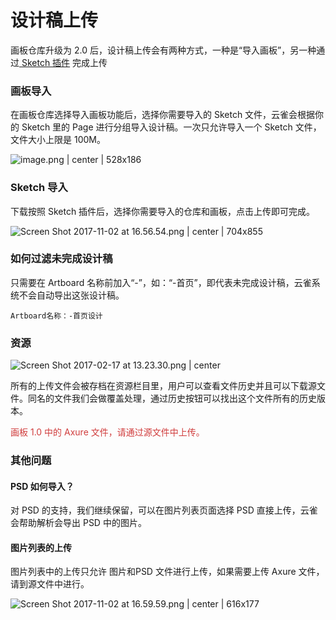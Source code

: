 # 设计稿上传

画板仓库升级为 2.0 后，设计稿上传会有两种方式，一种是“导入画板”，另一种通过[ Sketch 插件](https://lark.alipay.com/lark/help/sketch-plugin-kitchen) 完成上传 

### 画板导入

在画板仓库选择导入画板功能后，选择你需要导入的 Sketch 文件，云雀会根据你的 Sketch 里的 Page 进行分组导入设计稿。一次只允许导入一个 Sketch 文件，文件大小上限是 100M。

![image.png | center | 528x186](https://private-alipayobjects.alipay.com/alipay-rmsdeploy-image/skylark/png/f9dc2532-9f22-4968-b318-596ac0e3a1d0.png "")


### Sketch 导入

下载按照 Sketch 插件后，选择你需要导入的仓库和画板，点击上传即可完成。

![Screen Shot 2017-11-02 at 16.56.54.png | center | 704x855](https://private-alipayobjects.alipay.com/alipay-rmsdeploy-image/skylark/png/4b185427-aa44-4c7f-b466-0bbf43ba353e.png "")






### 如何过滤未完成设计稿

只需要在 Artboard 名称前加入“-”，如：“-首页”，即代表未完成设计稿，云雀系统不会自动导出这张设计稿。

```
Artboard名称：-首页设计
```

### 资源

![Screen Shot 2017-02-17 at 13.23.30.png | center](https://zos.alipayobjects.com/skylark/9cdfaa38-ff13-4625-abe1-5b6eb71ad100/attach/3/059ab9b13d303060/ScreenShot2017-02-17at13.23.30.png "")


所有的上传文件会被存档在资源栏目里，用户可以查看文件历史并且可以下载源文件。同名的文件我们会做覆盖处理，通过历史按钮可以找出这个文件所有的历史版本。

<span style="color:#D03C3C;">画板 1.0 中的 Axure 文件，请通过源文件中上传。</span>


### 其他问题

#### PSD 如何导入？
对 PSD 的支持，我们继续保留，可以在图片列表页面选择 PSD 直接上传，云雀会帮助解析会导出 PSD 中的图片。

#### 图片列表的上传
图片列表中的上传只允许 图片和PSD 文件进行上传，如果需要上传 Axure 文件，请到源文件中进行。

![Screen Shot 2017-11-02 at 16.59.59.png | center | 616x177](https://private-alipayobjects.alipay.com/alipay-rmsdeploy-image/skylark/png/10d8a3f2-8299-4b9b-a5e7-3308229e0b29.png "")

